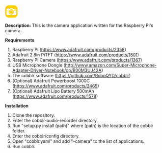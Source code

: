 ![alt tag](https://raw.githubusercontent.com/RoboQYD/cobblr-camera/master/camera.png)

**Description:** This is the camera application written for the Raspberry Pi's camera.

**Requirements**
 1. Raspberry Pi (https://www.adafruit.com/products/2358)
 2. Adafruit 2.8in PiTFT (https://www.adafruit.com/products/1601)
 3. Raspberry Pi Camera (https://www.adafruit.com/products/1367)
 4. USB Microphone Dongle (http://www.amazon.com/Super-Microphone-Adapter-Driver-Notebook/dp/B00M3UJ42A)
 5. The cobblr software (https://github.com/RoboQYD/cobblr)
 6. (Optional) Adafruit Powerboost 1000C (https://www.adafruit.com/products/2465)
 7. (Optional) Adafruit Lipo Battery 500mAh (https://www.adafruit.com/products/1578)

**Installation**
 1. Clone the repository.
 2. Enter the cobblr-audio-recorder directory.
 3. Run "setup.py install (path)" where (path) is the location of the cobblr folder.
 4. Enter the cobblr/config directory.
 5. Open "cobblr.yaml" and add "-camera" to the list of applications.
 6. Run cobblr.


